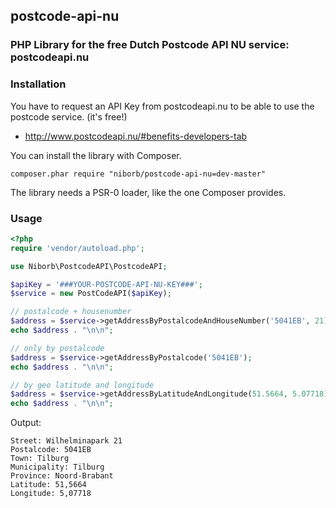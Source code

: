 ## postcode-api-nu
### PHP Library for the free Dutch Postcode API NU service: postcodeapi.nu

### Installation

You have to request an API Key from postcodeapi.nu to be able to use the postcode service. (it's free!)
- http://www.postcodeapi.nu/#benefits-developers-tab

You can install the library with Composer. 

    composer.phar require "niborb/postcode-api-nu=dev-master"
    
The library needs a PSR-0 loader, like the one Composer provides.

### Usage

```php
<?php
require 'vendor/autoload.php';

use Niborb\PostcodeAPI\PostcodeAPI;

$apiKey = '###YOUR-POSTCODE-API-NU-KEY###';
$service = new PostCodeAPI($apiKey);

// postalcode + housenumber
$address = $service->getAddressByPostalcodeAndHouseNumber('5041EB', 21);
echo $address . "\n\n";

// only by postalcode
$address = $service->getAddressByPostalcode('5041EB');
echo $address . "\n\n";

// by geo latitude and longitude
$address = $service->getAddressByLatitudeAndLongitude(51.5664, 5.07718);
echo $address . "\n\n";

```

Output:
    
    Street: Wilhelminapark 21
    Postalcode: 5041EB
    Town: Tilburg
    Municipality: Tilburg
    Province: Noord-Brabant
    Latitude: 51,5664
    Longitude: 5,07718

